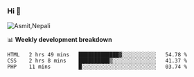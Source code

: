 ### Hi 👋

![Asmit,Nepali](https://media.giphy.com/media/L8K62iTDkzGX6/giphy.gif)
<!--
**asmit99nepali/asmit99nepali** is a ✨ _special_ ✨ repository because its `README.md` (this file) appears on your GitHub profile.

Here are some ideas to get you started:

- 🔭 I’m currently working on ...
- 🌱 I’m currently learning ...
- 👯 I’m looking to collaborate on ...
- 🤔 I’m looking for help with ...
- 💬 Ask me about ...
- 📫 How to reach me: ...
- 😄 Pronouns: ...
- ⚡ Fun fact: ...
-->


📊 **Weekly development breakdown**
<!--START_SECTION:waka-->
```text
HTML   2 hrs 49 mins   █████████████▓░░░░░░░░░░░   54.78 % 
CSS    2 hrs 8 mins    ██████████▒░░░░░░░░░░░░░░   41.37 % 
PHP    11 mins         █░░░░░░░░░░░░░░░░░░░░░░░░   03.74 % 
```
<!--END_SECTION:waka-->

